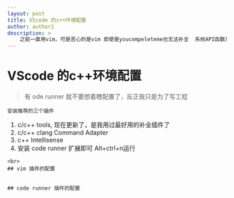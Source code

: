 ```yaml
---
layout: post
title: VScode 的c++环境配置
author: author1
description: >
    之前一直用vim，可是恶心的是vim 即使是youcompeleteme也无法补全  系统API函数及其参数, 比如 sys/socket.h，所以只能用vs的补全了，真香，果真vim要用来写脚本.
---
```


# VScode 的c++环境配置
> 有 ode runner  就不要想着瞎配置了，反正我只是为了写工程
```
安装推荐的三个插件
```
1. c/c++ tools,  现在更新了，是我用过最好用的补全插件了
2. c/c++ clang Command Adapter
3. c++ Intellisense
4. 安装 code runner 扩展即可  Alt+ctrl+n运行
```
<br>
## vim 插件的配置


## code runner 插件的配置





